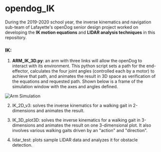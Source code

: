 # opendog_IK
During the 2019-2020 school year, the inverse kinematics and navigation sub-team of Lafayette's openDog senior design project worked on developing the **IK motion equations** and **LIDAR analysis techniques** in this repository.

### IK:

1. **ARM_IK_3D.py**: an arm with three links will allow the openDog to interact with its environment.  This python script sets a path for the end-effector, calculates the four joint angles (controlled each by a motor) to achieve that path, and animates the result in 3D space as verification of the equations and requested path.  Shown below is a frame of the simulation window with the axes and angles defined.

![ Arm Simulation](https://github.com/fainorr/opendog_IK/tree/master/images/arm_3d.png "Arm Simulation")

2. IK_2D_v3: solves the inverse kinematics for a walking gait in 2-dimensions and animates the result.

3. IK_3D_plot3D: solves the inverse kinematics for a walking gait in 3-dimensions and animates the result on one 3-dimensional plot.  It also involves various walking gaits driven by an "action" and "direction".

4. lidar_test: plots sample LIDAR data and analyzes it for obstacle detection.
